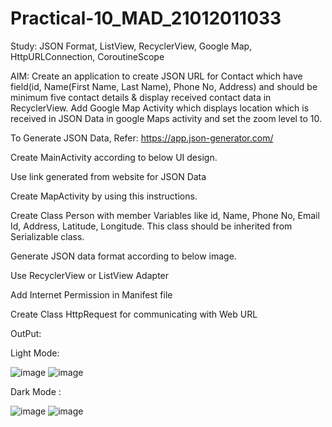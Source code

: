 # Practical-10_MAD_21012011033
Study: JSON Format, ListView, RecyclerView, Google Map, HttpURLConnection, CoroutineScope

AIM: Create an application to create JSON URL for Contact which have field(id, Name(First Name, Last Name), Phone No, Address) and should be minimum five contact details & display received contact data in RecyclerView. Add Google Map Activity which displays location which is received in JSON Data in google Maps activity and set the zoom level to 10.

To Generate JSON Data, Refer: https://app.json-generator.com/

Create MainActivity according to below UI design.

Use link generated from website for JSON Data

Create MapActivity by using this instructions.

Create Class Person with member Variables like id, Name, Phone No, Email Id, Address, Latitude, Longitude. This class should be inherited from Serializable class.

Generate JSON data format according to below image.

Use RecyclerView or ListView Adapter

Add Internet Permission in  Manifest file

Create Class HttpRequest for communicating with Web URL


OutPut:

Light Mode:

![image](https://github.com/kkjegoda/Practical-10_MAD_21012011033/assets/98658066/54060c12-7700-40f4-989a-b920343fde8b) ![image](https://github.com/kkjegoda/Practical-10_MAD_21012011033/assets/98658066/c0ae4f23-c69e-43a5-89dc-5566d583bf35)


Dark Mode :

![image](https://github.com/kkjegoda/Practical-10_MAD_21012011033/assets/98658066/2f644d40-6f37-41a4-bf52-a8c9676f4f71) ![image](https://github.com/kkjegoda/Practical-10_MAD_21012011033/assets/98658066/05d93256-07a4-4c1b-b45b-021cc3f7c312)




